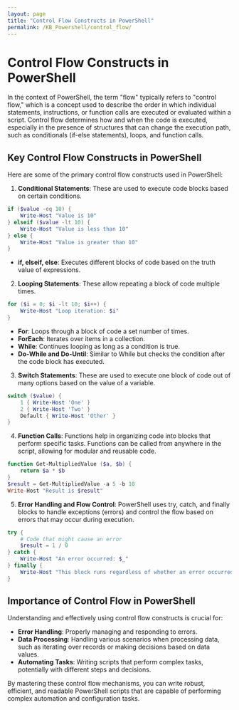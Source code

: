 ```yaml
---
layout: page
title: "Control Flow Constructs in PowerShell"
permalink: /KB_Powershell/control_flow/
---
```

# Control Flow Constructs in PowerShell
In the context of PowerShell, the term "flow" typically refers to "control flow," which is a concept used to describe the order in which individual statements, instructions, 
or function calls are executed or evaluated within a script. 
Control flow determines how and when the code is executed, especially in the presence of structures that can change the execution path, such as conditionals (if-else statements), loops, and function calls.

## Key Control Flow Constructs in PowerShell
Here are some of the primary control flow constructs used in PowerShell:
1. **Conditional Statements**: These are used to execute code blocks based on certain conditions.

```powershell
if ($value -eq 10) {
    Write-Host "Value is 10"
} elseif ($value -lt 10) {
    Write-Host "Value is less than 10"
} else {
    Write-Host "Value is greater than 10"
}
```
- **if, elseif, else**: Executes different blocks of code based on the truth value of expressions.
2. **Looping Statements**: These allow repeating a block of code multiple times.
```powershell
for ($i = 0; $i -lt 10; $i++) {
    Write-Host "Loop iteration: $i"
}
```
- **For**: Loops through a block of code a set number of times.
- **ForEach**: Iterates over items in a collection.
- **While**: Continues looping as long as a condition is true.
- **Do-While and Do-Until**: Similar to While but checks the condition after the code block has executed.
3. **Switch Statements**: These are used to execute one block of code out of many options based on the value of a variable.
```powershell
switch ($value) {
    1 { Write-Host 'One' }
    2 { Write-Host 'Two' }
    Default { Write-Host 'Other' }
}
```
4. **Function Calls**: Functions help in organizing code into blocks that perform specific tasks. Functions can be called from anywhere in the script, allowing for modular and reusable code.
```powershell
function Get-MultipliedValue ($a, $b) {
    return $a * $b
}
$result = Get-MultipliedValue -a 5 -b 10
Write-Host "Result is $result"
```
5. **Error Handling and Flow Control**: PowerShell uses try, catch, and finally blocks to handle exceptions (errors) and control the flow based on errors that may occur during execution.
```powershell
try {
    # Code that might cause an error
    $result = 1 / 0
} catch {
    Write-Host "An error occurred: $_"
} finally {
    Write-Host "This block runs regardless of whether an error occurred."
}
```
## Importance of Control Flow in PowerShell
Understanding and effectively using control flow constructs is crucial for:
- **Error Handling**: Properly managing and responding to errors.
- **Data Processing**: Handling various scenarios when processing data, such as iterating over records or making decisions based on data values.
- **Automating Tasks**: Writing scripts that perform complex tasks, potentially with different steps and decisions.
  
By mastering these control flow mechanisms, you can write robust, efficient, and readable PowerShell scripts that are capable of performing complex automation and configuration tasks.
